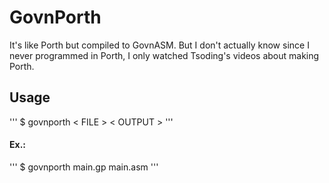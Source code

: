 # GovnPorth

It's like Porth but compiled to GovnASM. But I don't actually know since I never programmed in Porth, I only watched Tsoding's videos about making Porth.

## Usage

''' $ govnporth < FILE > < OUTPUT > '''

#### Ex.:

''' $ govnporth main.gp main.asm '''